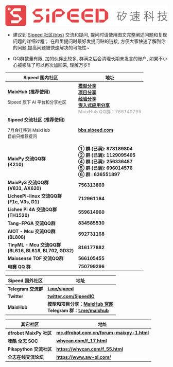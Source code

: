 <div class="title_store">
    <img src="/static/image/sipeed_logo_4.svg" alt="sipeed_logo">
</div>

- 建议到 [Sipeed 社区(bbs)](https://bbs.sipeed.com) 交流和提问, 提问时请使用图文完整阐述问题和复现问题的详细过程； 在群里提问时最好发提问贴的链接,
方便大家快速了解到你的问题,提高问题被快速解决的可能性~

- QQ群数量有限, 加的伙伴比较多, 群满之后会清理长期未发言的账户, 如果不小心被移除了可以再次加回来, 理解万岁!!

<table role="table" class="center_table">
    <thead>
        <tr>
            <th>Sipeed 国内社区</th>
            <th>地址</th>
        </tr>
    </thead>
    <tbody>
        <tr>
            <td><span class="limit_width"><strong>MaixHub (推荐使用)</strong><br><p style="font-size: small;">Sipeed 旗下 AI 平台和分享社区</p></span></td>
            <td><span class="limit_width">
                    <strong>
                        <div><a href="https://maixhub.com/model/zoo" target="_blank">模型分享</a></div>
                        <div><a href="https://maixhub.com/share" target="_blank">项目分享</a></div>
                        <div><a href="https://maixhub.com/share?type=2" target="_blank">经验分享</a></div>
                        <div><a href="https://maixhub.com/app" target="_blank">嵌入式应用分享</a></div>
                        <div style="color: #bdbdbd;">MaixHub QQ群：766140795</div>
                    </strong></span></td>
        </tr>
        <tr>
            <td><span class="limit_width"><strong>Sipeed 交流社区 (推荐使用)</strong><p style="font-size: small;">7月会迁移到 MaixHub<br>目前只推荐提问</p></span></td>
            <td><span class="limit_width"><a href="https://bbs.sipeed.com"
                        target="_blank"><strong>bbs.sipeed.com</strong></a></span></td>
        </tr>
        <tr>
            <td><span class="limit_width"><strong>MaixPy 交流QQ群<br>(K210)</strong></span></td>
            <td><span class="limit_width"><strong>① 群 (已满): 878189804<br>② 群 (已满): 1129095405<br>④ 群 (已满): 256336487<br>⑤ 群 (已满): 696014576<br>⑥ 群 : 636551897</strong></span></td>
        </tr>
        <tr>
            <td><span class="limit_width"><strong>MaixPy3 交流QQ群<br>(V831, AX620)</strong></span></td>
            <td><span class="limit_width"><strong>756313869</strong></span></td>
        </tr>
        <tr>
            <td><span class="limit_width"><strong>LicheePi-linux 交流QQ群<br>(F1c, V3s, D1)</strong></span></td>
            <td><span class="limit_width"><strong>712961164</strong></span></td>
        </tr>
        <tr>
            <td><span class="limit_width"><strong>Lichee Pi 4A 交流QQ群<br>(TH1520)</strong></span></td>
            <td><span class="limit_width"><strong>559614960</strong></span></td>
        </tr>
        <tr>
            <td><span class="limit_width"><strong>Tang-FPGA 交流QQ群</strong></span></td>
            <td><span class="limit_width"><strong>834585530</strong></span></td>
        </tr>
        <tr>
            <td><span class="limit_width"><strong>AIOT - Mcu 交流QQ群<br>(BL808)</strong></span></td>
            <td><span class="limit_width"><strong>592731168</strong></span></td>
        </tr>
        <tr>
            <td><span class="limit_width"><strong>TinyML - Mcu 交流QQ群<br>(BL616, BL618, BL702, GD32)</strong></span></td>
            <td><span class="limit_width"><strong>816177882</strong></span></td>
        </tr>
        <tr>
            <td><span class="limit_width"><strong>Maixsense TOF 交流QQ群</strong></span></td>
            <td><span class="limit_width"><strong>566105455</strong></span></td>
        </tr>
        <tr>
            <td><span class="limit_width"><strong>电赛 QQ 群</strong></span></td>
            <td><span class="limit_width"><strong>750799296</strong></span></td>
        </tr>
    </tbody>
</table>

<table role="table" class="center_table">
    <thead>
        <tr>
            <th>Sipeed 国外社区</th>
            <th>地址</th>
        </tr>
    </thead>
    <tbody>
        <tr>
            <td><span class="limit_width"><strong>Telegram 交流群</strong></td>
            <td><span class="limit_width"><a href="https://t.me/sipeed" target="_blank"><strong>t.me/sipeed</strong></a>
                </span></td>
        </tr>
        <tr>
            <td><span class="limit_width"><strong>Twitter</strong></td>
            <td><span class="limit_width"><a href="https://twitter.com/SipeedIO"
                        target="_blank"><strong>twitter.com/SipeedIO</strong></a></span></td>
        </tr>
        <tr>
            <td><span class="limit_width"><strong>MaixHub</strong></span></td>
            <td><span class="limit_width">
                    <strong>
                        <div>模型和项目分享：<a href="https://maixhub.com" target="_blank">MaixHub 官网</a></div>
                        <div>Telegram 群：<a href="https://t.me/maixhub" traget="_blank">t.me/maixhub</a></div>
                    </strong>
                </span></td>
        </tr>
    </tbody>
</table>



<table role="table" class="center_table">
    <thead>
        <tr>
            <th>其它社区</th>
            <th>地址</th>
        </tr>
    </thead>
    <tbody>
        <tr>
            <td><span class="limit_width"></span><strong>dfrobot MaixPy 社区</strong></td>
            <td><span class="limit_width"></span><a href="https://mc.dfrobot.com.cn/forum-maixpy-1.html"
                    target="_blank"><strong>mc.dfrobot.com.cn/forum-maixpy-1.html</strong></a></span></td>
        </tr>
        <tr>
            <td><span class="limit_width"></span><strong>哇酷 全志 SOC</strong></td>
            <td><span class="limit_width"></span><a href="https://whycan.com/f_17.html"
                    target="_blank"><strong>whycan.com/f_17.html</strong></a></span></td>
        </tr>
        <tr>
            <td><span class="limit_width"></span><strong>Pikapython 交流社区</strong></td>
            <td><span class="limit_width"></span><a href="https://whycan.com/f_55.html"
                    target="_blank"><strong>https://whycan.com/f_55.html</strong></a></span></td>
        </tr>
        <tr>
            <td><span class="limit_width"></span><strong>全志在线交流论坛</strong></td>
            <td><span class="limit_width"></span><a href="https://www.aw-ol.com/"
                    target="_blank"><strong>https://www.aw-ol.com/</strong></a></span></td>
        </tr>
    </tbody>
</table>
